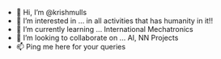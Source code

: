 - 👋 Hi, I’m @krishmulls
- 👀 I’m interested in ... in all activities that has humanity in it!!
- 🌱 I’m currently learning ... International Mechatronics
- 💞️ I’m looking to collaborate on ... AI, NN Projects
- 📫 Ping me here for your queries

<!---
krishmulls/krishmulls is a ✨ special ✨ repository because its `README.md` (this file) appears on your GitHub profile.
You can click the Preview link to take a look at your changes.
--->
